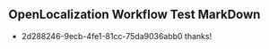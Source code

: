 ## OpenLocalization Workflow Test MarkDown
* 2d288246-9ecb-4fe1-81cc-75da9036abb0 thanks!

<!--HONumber=Aug16_HO1-->



